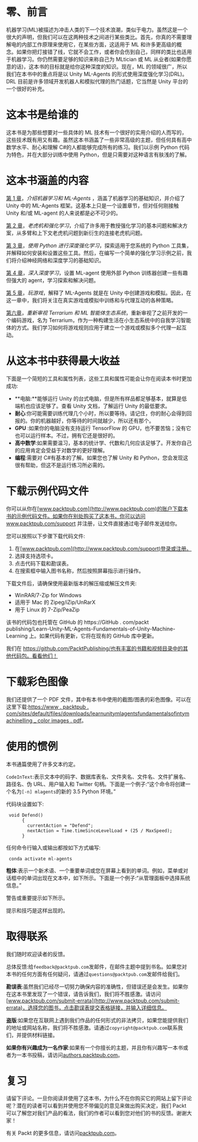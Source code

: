 

# 零、前言

机器学习(ML)被描述为冲击人类的下一个技术浪潮，类似于电力。虽然这是一个很大的声明，但我们可以在这两种技术之间进行某些类比。首先，你真的不需要理解电的内部工作原理来使用它，在某些方面，这适用于 ML 和许多更高级的概念。如果你把灯接错了线，它就不会工作，或者你会伤到自己，同样的类比也适用于机器学习。你仍然需要足够的知识来称自己为 MLtician 或 ML 从业者(如果你愿意的话)，这本书的目标就是给你这种深度的知识。现在，ML 的领域很广，所以我们在本书中的重点将是以 Unity ML-Agents 的形式使用深度强化学习(DRL)。DRL 目前是许多领域开发机器人和模拟代理的热门话题，它当然是 Unity 平台的一个很好的补充。



# 这本书是给谁的

这本书是为那些想要对一些具体的 ML 技术有一个很好的实用介绍的人而写的，这些技术既有用又有趣。虽然这本书涵盖了一些非常高级的主题，但任何具有高中数学水平、耐心和理解 C#的人都能够完成所有的练习。我们以示例 Python 代码为特色，并在大部分训练中使用 Python，但是只需要对这种语言有肤浅的了解。



# 这本书涵盖的内容

[第 1 章](part0021.html#K0RQ0-c0290fc391a247b5ae9c3b6066c9fb32)，*介绍机器学习和 ML-Agents* ，涵盖了机器学习的基础知识，并介绍了 Unity 中的 ML-Agents 框架。这基本上只是一个设置章节，但对任何刚接触 Unity 和/或 ML-agent 的人来说都是必不可少的。

[第 2 章](part0037.html#1394Q0-c0290fc391a247b5ae9c3b6066c9fb32)，*老虎机和强化学习*，介绍了许多用于教授强化学习的基本问题和解决方案，从多臂和上下文老虎机问题到新衍生的连接老虎机问题。

[第 3 章](part0051.html#1GKCM0-c0290fc391a247b5ae9c3b6066c9fb32)，*使用 Python 进行深度强化学习*，探索适用于您系统的 Python 工具集，并解释如何安装和设置这些工具。然后，在编写一个简单的强化学习示例之前，我们将介绍神经网络和深度学习的基础知识。

[第 4 章](part0072.html#24L8G0-c0290fc391a247b5ae9c3b6066c9fb32)，*深入深度学习*，设置 ML-agent 使用外部 Python 训练器创建一些有趣但强大的 agent，学习探索和解决问题。

[第 5 章](part0087.html#2IV0U0-c0290fc391a247b5ae9c3b6066c9fb32)，*玩游戏*，解释了 ML-Agents 就是在 Unity 中创建游戏和模拟。因此，在这一章中，我们将关注在真实游戏或模拟中训练和与代理互动的各种策略。

[第六章](part0099.html#2UD7M0-c0290fc391a247b5ae9c3b6066c9fb32)，*重新审视 Terrarium 和 ML 智能体生态系统*，重新审视了之前开发的一个编码游戏，名为 Terrarium，作为一种构建生活在小生态系统中的自我学习智能体的方式。我们学习如何将游戏规则应用于建立一个游戏或模拟多个代理一起互动。



# 从这本书中获得最大收益

下面是一个简短的工具和属性列表，这些工具和属性可能会让你在阅读本书时更加成功:

*   **电脑:**能够运行 Unity 的台式电脑，但是所有样品都足够基本，就算是低端机也应该足够了。查看 Unity 文档，了解运行 Unity 的最低要求。
*   **耐心**:你可能需要训练代理几个小时，所以要等待。请记住，你的耐心会得到回报的。你的机器越好，你等待的时间就越少，所以还有那个。
*   **GPU** :如果你的电脑没有支持运行 TensorFlow 的 GPU，也不要苦恼；没有它也可以运行样本。不过，拥有它还是很好的。
*   **高中数学**:如果需要温习，基本的统计学、代数和几何应该足够了。开发你自己的应用肯定会受益于对数学的更好理解。
*   **编程**:需要对 C#有基本的了解。如果您也了解 Unity 和 Python，您会发现这很有帮助，但这不是运行练习所必需的。



# 下载示例代码文件

你可以从你在[www.packtpub.com](http://www.packtpub.com)的账户下载本书的示例代码文件。如果你在别处购买了这本书，你可以访问 www.packtpub.com/support 并注册，让文件直接通过电子邮件发送给你。

您可以按照以下步骤下载代码文件:

1.  在[www.packtpub.com](http://www.packtpub.com/support)登录或注册。
2.  选择支持选项卡。
3.  点击代码下载和勘误表。
4.  在搜索框中输入图书名称，然后按照屏幕指示进行操作。

下载文件后，请确保使用最新版本的解压缩或解压文件夹:

*   WinRAR/7-Zip for Windows
*   适用于 Mac 的 Zipeg/iZip/UnRarX
*   用于 Linux 的 7-Zip/PeaZip

该书的代码包也托管在 GitHub 的 https://GitHub . com/packt publishing/Learn-Unity-ML-Agents-Fundamentals-of-Unity-Machine-Learning 上。如果代码有更新，它将在现有的 GitHub 库中更新。

我们在 https://github.com/PacktPublishing/也有丰富的书籍和视频目录中的其他代码包。看看他们！



# 下载彩色图像

我们还提供了一个 PDF 文件，其中有本书中使用的截图/图表的彩色图像。可以在这里下载:[https://www . packtpub . com/sites/default/files/downloads/learnunitymlagentsfundamentalsofintymachinelling _ color images . pdf](https://www.packtpub.com/sites/default/files/downloads/LearnUnityMLAgentsFundamentalsofUnityMachineLearning_ColorImages.pdf)。



# 使用的惯例

本书通篇使用了许多文本约定。

`CodeInText`:表示文本中的码字、数据库表名、文件夹名、文件名、文件扩展名、路径名、伪 URL、用户输入和 Twitter 句柄。下面是一个例子:“这个命令将创建一个名为`[-n] mlagents`的新的 3.5 Python 环境。”

代码块设置如下:

```
 void Defend()
      {
        currentAction = "Defend";
        nextAction = Time.timeSinceLevelLoad + (25 / MaxSpeed);
      }
```

任何命令行输入或输出都按如下方式编写:

```
 conda activate ml-agents

```

**粗体**:表示一个新术语、一个重要单词或您在屏幕上看到的单词。例如，菜单或对话框中的单词出现在文本中，如下所示。下面是一个例子:“从管理面板中选择系统信息。”

警告或重要提示如下所示。

提示和技巧是这样出现的。



# 取得联系

我们随时欢迎读者的反馈。

总体反馈:给`feedback@packtpub.com`发邮件，在邮件主题中提到书名。如果您对本书的任何方面有任何疑问，请通过`questions@packtpub.com`发邮件给我们。

**勘误表**:虽然我们已经尽一切努力确保内容的准确性，但错误还是会发生。如果你在这本书里发现了一个错误，请告诉我们，我们将不胜感激。请访问[www.packtpub.com/submit-errata](http://www.packtpub.com/submit-errata)，选择您的图书，点击勘误表提交表格链接，并输入详细信息。

**盗版**:如果您在互联网上遇到我们作品的任何形式的非法拷贝，如果您能提供我们的地址或网站名称，我们将不胜感激。请通过`copyright@packtpub.com`联系我们，并提供材料链接。

**如果你有兴趣成为一名作家**:如果有一个你擅长的主题，并且你有兴趣写一本书或者为一本书投稿，请访问[authors.packtpub.com](http://authors.packtpub.com/)。



# 复习

请留下评论。一旦你阅读并使用了这本书，为什么不在你购买它的网站上留下评论呢？潜在的读者可以看到并使用您不带偏见的意见来做出购买决定，我们 Packt 可以了解您对我们产品的看法，我们的作者可以看到您对他们的书的反馈。谢谢大家！

有关 Packt 的更多信息，请访问[packtpub.com](https://www.packtpub.com/)。